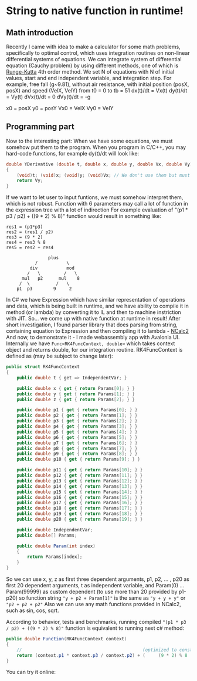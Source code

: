 # String to native function in runtime!

## Math introduction

Recently I came with idea to make a calculator for some math problems, specifically to optimal control, which uses integration routines on non-linear differential systems of equations.
We can integrate system of differential equation (Cauchy problem) by using different methods, one of which is [Runge-Kutta](https://en.wikipedia.org/wiki/Runge%E2%80%93Kutta_methods) 4th order method.
We set N of equations with N of initial values, start and end independent variable, and integration step.
For example, free fall (g~9.81), without air resistance, with initial position (posX, posX) and speed (VelX, VelY) from t0 = 0 to tb = 51
dx(t)/dt = Vx(t)
dy(t)/dt = Vy(t)
dVx(t)/dt = 0
dVy(t)/dt = -g

x0 = posX
y0 = posY
Vx0 = VelX
Vy0 = VelY


## Programming part
Now to the interesting part:
When we have some equations, we must somehow put them to the program. When you program in C/C++, you may hard-code functions, for example dy(t)/dt will look like:
```cpp
double YDerivative (double t, double x, double y, double Vx, double Vy)
{
    (void)t; (void)x; (void)y; (void)Vx; // We don't use them but must have them as arguments
    return Vy;
}
```

If we want to let user to input funtions, we must somehow interpret them, which is not robust. Function with 6 parameters may call a lot of function in the expression tree with a lot of indirection
For example evaluation of "(p1 * p3 / p2) + ((9 * 2) % 8)" function would result in something like:
```
res1 = (p1*p3)
res2 = (res1 / p2)
res3 = (9 * 2)
res4 = res3 % 8
res5 = res2 + res4

                plus
           /           \
         div           mod
        /   \         /   \
      mul   p2      mul    8
     /  \          /   \
    p1  p3        9     2
```

In C# we have Expression which have similar representation of operations and data, which is being built in runtime, and we have ability to compile it in method (or lambda) by converting it to IL and then to machine instriction with JIT.
So... we come up with native function at runtime in result!
After short investigation, I found parser library that does parsing from string, containing equation to Expression and then compiling it to lambda - [NCalc2](https://github.com/sklose/NCalc2)
And now, to demonstrate it - I made webassembly app with Avalonia UI.
Internally we have ```Func<RK4FuncContext, double>``` which takes context object and returns double, for our integration routine.
RK4FuncContext is defined as (may be subject to change later):
```c#
public struct RK4FuncContext
{
    public double t { get => IndependentVar; }

    public double x { get { return Params[0]; } }
    public double y { get { return Params[1]; } }
    public double z { get { return Params[2]; } }

    public double p1 { get { return Params[0]; } }
    public double p2 { get { return Params[1]; } }
    public double p3 { get { return Params[2]; } }
    public double p4 { get { return Params[3]; } }
    public double p5 { get { return Params[4]; } }
    public double p6 { get { return Params[5]; } }
    public double p7 { get { return Params[6]; } }
    public double p8 { get { return Params[7]; } }
    public double p9 { get { return Params[8]; } }
    public double p10 { get { return Params[9]; } }

    public double p11 { get { return Params[10]; } }
    public double p12 { get { return Params[11]; } }
    public double p13 { get { return Params[12]; } }
    public double p14 { get { return Params[13]; } }
    public double p15 { get { return Params[14]; } }
    public double p16 { get { return Params[15]; } }
    public double p17 { get { return Params[16]; } }
    public double p18 { get { return Params[17]; } }
    public double p19 { get { return Params[18]; } }
    public double p20 { get { return Params[19]; } }

    public double IndependentVar;
    public double[] Params;

    public double Param(int index)
    {
        return Params[index];
    }
}
```

So we can use x, y, z as first three dependent arguments, p1, p2, ... , p20 as first 20 dependent arguments, t as independent variable, and Param(0) ... Param(99999) as custom dependent (to use more than 20 provided by p1-p20)
so function string ```"y + p2 + Param[1]"``` is the same as ```"y + y + y"``` or ```"p2 + p2 + p2"```
Also we can use any math functions provided in NCalc2, such as sin, cos, sqrt.

According to behavior, tests and benchmarks, running compiled ```"(p1 * p3 / p2) + ((9 * 2) % 8)"``` function is equivalent to running next c# method:
```c#
public double Function(RK4FuncContext context)
{
    //                                              (optimized to constant)
    return (context.p1 * context.p3 / context.p2) + (     (9 * 2) % 8     )
}
```
You can try it online: 
